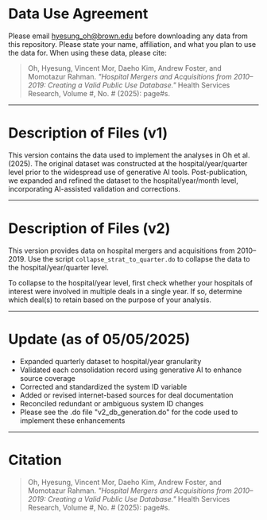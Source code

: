 # Data Use Agreement

Please email [hyesung_oh@brown.edu](mailto:hyesung_oh@brown.edu) before downloading any data from this repository. Please state your name, affiliation, and what you plan to use the data for. When using these data, please cite:

> Oh, Hyesung, Vincent Mor, Daeho Kim, Andrew Foster, and Momotazur Rahman. *"Hospital Mergers and Acquisitions from 2010–2019: Creating a Valid Public Use Database."* Health Services Research, Volume #, No. # (2025): page#s.

---

# Description of Files (v1)

This version contains the data used to implement the analyses in Oh et al. (2025). The original dataset was constructed at the hospital/year/quarter level prior to the widespread use of generative AI tools. Post-publication, we expanded and refined the dataset to the hospital/year/month level, incorporating AI-assisted validation and corrections.

---

# Description of Files (v2)

This version provides data on hospital mergers and acquisitions from 2010–2019. Use the script `collapse_strat_to_quarter.do` to collapse the data to the hospital/year/quarter level.

To collapse to the hospital/year level, first check whether your hospitals of interest were involved in multiple deals in a single year. If so, determine which deal(s) to retain based on the purpose of your analysis.

---

# Update (as of 05/05/2025)

- Expanded quarterly dataset to hospital/year granularity  
- Validated each consolidation record using generative AI to enhance source coverage  
- Corrected and standardized the system ID variable  
- Added or revised internet-based sources for deal documentation  
- Reconciled redundant or ambiguous system ID changes
- Please see the .do file "v2_db_generation.do" for the code used to implement these enhancements

---

# Citation

> Oh, Hyesung, Vincent Mor, Daeho Kim, Andrew Foster, and Momotazur Rahman. *"Hospital Mergers and Acquisitions from 2010–2019: Creating a Valid Public Use Database."* Health Services Research, Volume #, No. # (2025): page#s.
